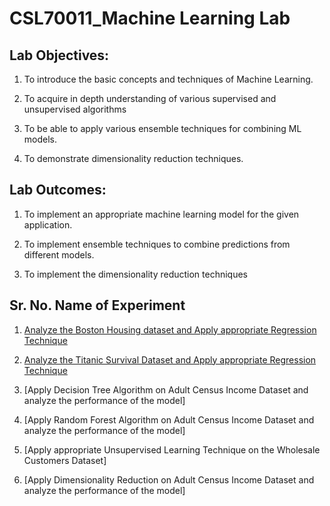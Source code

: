 
# CSL70011_Machine Learning Lab

## Lab Objectives:
1. To introduce the basic concepts and techniques of Machine Learning.

2. To acquire in depth understanding of various supervised and unsupervised algorithms

3. To be able to apply various ensemble techniques for combining ML models.

4. To demonstrate dimensionality reduction techniques.

## Lab Outcomes: 
1. To implement an appropriate machine learning model for the given application.

2. To implement ensemble techniques to combine predictions from different models.

3. To implement the dimensionality reduction techniques

## Sr. No.	Name of Experiment

1.	[Analyze the Boston Housing dataset and Apply appropriate Regression Technique](https://github.com/manasias22/ML-Lab/tree/main/Experiment_01)

2.	[Analyze the Titanic Survival Dataset and Apply appropriate Regression Technique](https://github.com/manasias22/ML-Lab/tree/main/Experiment_02)

3.	[Apply Decision Tree Algorithm on Adult Census Income Dataset and analyze the performance of the model]

4.	[Apply Random Forest Algorithm on Adult Census Income Dataset and analyze the performance of the model]

5.	[Apply appropriate Unsupervised Learning Technique on the Wholesale Customers Dataset]

6.	[Apply Dimensionality Reduction on Adult Census Income Dataset and analyze the performance of the model] 
